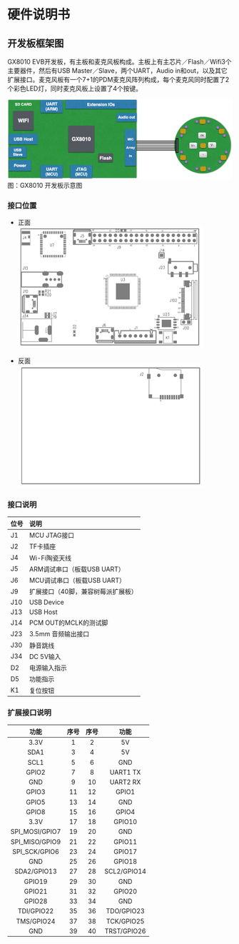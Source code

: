 # 硬件说明书

## 开发板框架图

GX8010 EVB开发板，有主板和麦克风板构成。主板上有主芯片／Flash／Wifi3个主要器件，然后有USB Master／Slave，两个UART，Audio in和out，以及其它扩展接口。麦克风板有一个7+1的PDM麦克风阵列构成，每个麦克风同时配置了2个彩色LED灯，同时麦克风板上设置了4个按键。

![](/assets/gx8010_EVB_diagram.png)图：GX8010 开发板示意图



### 接口位置

* 正面  
  ![](/assets/top.png)

* 反面  
  ![](/assets/bottom.png)

### 接口说明

| 位号 | 说明 |
| :--- | :--- |
| J1 | MCU JTAG接口 |
| J2 | TF卡插座 |
| J4 | Wi-Fi陶瓷天线 |
| J5 | ARM调试串口（板载USB UART） |
| J6 | MCU调试串口（板载USB UART） |
| J9 | 扩展接口（40脚，兼容树莓派扩展板） |
| J10 | USB Device |
| J13 | USB Host |
| J14 | PCM OUT的MCLK的测试脚 |
| J23 | 3.5mm 音频输出接口 |
| J30 | 静音跳线 |
| J34 | DC 5V输入 |
| D2 | 电源输入指示 |
| D5 | 功能指示 |
| K1 | 复位按钮 |

### 扩展接口说明

| 功能 | 序号 | 序号 | 功能 |
| :---: | :---: | :---: | :---: |
| 3.3V | 1 | 2 | 5V |
| SDA1 | 3 | 4 | 5V |
| SCL1 | 5 | 6 | GND |
| GPIO2 | 7 | 8 | UART1 TX |
| GND | 9 | 10 | UART2 RX |
| GPIO3 | 11 | 12 | GPIO1 |
| GPIO5 | 13 | 14 | GND |
| GPIO8 | 15 | 16 | GPIO4 |
| 3.3V | 17 | 18 | GPIO10 |
| SPI\_MOSI/GPIO7 | 19 | 20 | GND |
| SPI\_MISO/GPIO9 | 21 | 22 | GPIO11 |
| SPI\_SCK/GPIO6 | 23 | 24 | GPIO17 |
| GND | 25 | 26 | GPIO18 |
| SDA2/GPIO13 | 27 | 28 | SCL2/GPIO14 |
| GPIO19 | 29 | 30 | GND |
| GPIO21 | 31 | 32 | GPIO20 |
| GPIO28 | 33 | 34 | GND |
| TDI/GPIO22 | 35 | 36 | TDO/GPIO23 |
| TMS/GPIO24 | 37 | 38 | TCK/GPIO25 |
| GND | 39 | 40 | TRST/GPIO26 |



